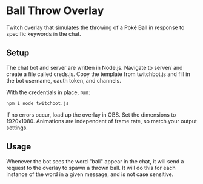 # Ball Throw Overlay

Twitch overlay that simulates the throwing of a Poké Ball in response
to specific keywords in the chat.

## Setup

The chat bot and server are written in Node.js. Navigate to server/ and
create a file called creds.js. Copy the template from twitchbot.js
and fill in the bot username, oauth token, and channels. 

With the credentials in place, run:

`
npm i
node twitchbot.js
`

If no errors occur, load up the overlay in OBS. Set the dimensions to 
1920x1080. Animations are independent of frame rate, so match your 
output settings. 

## Usage

Whenever the bot sees the word "ball" appear in the chat, it will send
a request to the overlay to spawn a thrown ball. It will do this for 
each instance of the word in a given message, and is not case sensitive.
